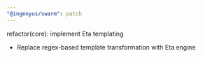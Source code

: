 ```yaml
---
"@ingenyus/swarm": patch
---
```


refactor(core): implement Eta templating

- Replace regex-based template transformation with Eta engine
